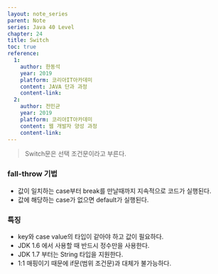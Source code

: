 ```yaml
---
layout: note_series
parent: Note
series: Java 40 Level
chapter: 24
title: Switch
toc: true
reference:
  1:
    author: 한동석
    year: 2019
    platform: 코리아IT아카데미
    content: JAVA 단과 과정
    content-link:
  2:
    author: 전민균
    year: 2019
    platform: 코리아IT아카데미
    content: 웹 개발자 양성 과정
    content-link: 
---
```


> Switch문은 선택 조건문이라고 부른다.

### fall-throw 기법
- 값이 일치하는 case부터 break를 만날때까지 지속적으로 코드가 실행된다.
- 값에 해당하는 case가 없으면 default가 실행된다.

### 특징
- key와 case value의 타입이 같아야 하고 값이 필요하다.
- JDK 1.6 에서 사용할 때 반드시 정수만을 사용한다.
- JDK 1.7 부터는 String 타입을 지원한다.
- 1:1 매핑이기 때문에 if문(범위 조건문)과 대체가 불가능하다.